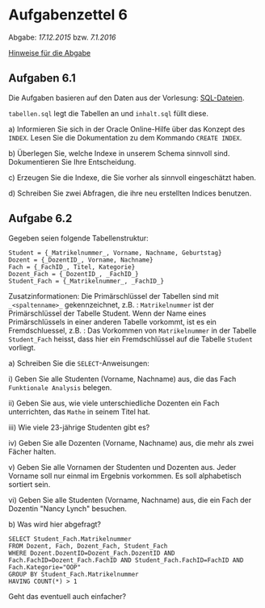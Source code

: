 # Aufgabenzettel 6

Abgabe: _17.12.2015_ bzw. _7.1.2016_

[Hinweise für die Abgabe](https://github.com/klyrr/lecture/blob/master/2015/haw/db/README.md)

## Aufgaben 6.1

Die Aufgaben basieren auf den Daten aus der Vorlesung: [SQL-Dateien](https://github.com/klyrr/lecture/tree/master/2015/haw/db/lecture/06-SQL_Queries).

`tabellen.sql` legt die Tabellen an und `inhalt.sql` füllt diese.

a) Informieren Sie sich in der Oracle Online-Hilfe über das Konzept des `INDEX`. Lesen Sie die Dokumentation zu dem Kommando `CREATE INDEX`.

b) Überlegen Sie, welche Indexe in unserem Schema sinnvoll sind. Dokumentieren Sie Ihre Entscheidung.

c) Erzeugen Sie die Indexe, die Sie vorher als sinnvoll eingeschätzt haben.

d) Schreiben Sie zwei Abfragen, die ihre neu erstellten Indices benutzen.

## Aufgabe 6.2

Gegeben seien folgende Tabellenstruktur:

```
Student = {_Matrikelnummer_, Vorname, Nachname, Geburtstag}
Dozent = {_DozentID_, Vorname, Nachname}
Fach = {_FachID_, Titel, Kategorie}
Dozent_Fach = {_DozentID_, _FachID_}
Student_Fach = {_Matrikelnummer_, _FachID_}
```
Zusatzinformationen:
Die Primärschlüssel der Tabellen sind mit `_<spaltenname>_` gekennzeichnet, z.B. : `Matrikelnummer` ist der Primärschlüssel der Tabelle Student.
Wenn der Name eines Primärschlüssels in einer anderen Tabelle vorkommt, ist es ein Fremdschluessel, z.B. : Das Vorkommen von `Matrikelnummer` in der Tabelle `Student_Fach` heisst, dass hier ein Fremdschlüssel auf die Tabelle `Student` vorliegt.

a) Schreiben Sie die `SELECT`-Anweisungen:

i) Geben Sie alle Studenten (Vorname, Nachname) aus, die das Fach `Funktionale Analysis` belegen.

ii) Geben Sie aus, wie viele unterschiedliche Dozenten ein Fach unterrichten, das `Mathe` in seinem Titel hat.

iii) Wie viele 23-jährige Studenten gibt es?

iv) Geben Sie alle Dozenten (Vorname, Nachname) aus, die mehr als zwei Fächer halten.

v) Geben Sie alle Vornamen der Studenten und Dozenten aus. Jeder Vorname soll nur einmal im Ergebnis vorkommen. Es soll alphabetisch sortiert sein.

vi) Geben Sie alle Studenten (Vorname, Nachname) aus, die ein Fach der Dozentin "Nancy Lynch" besuchen.

b) Was wird hier abgefragt?

```
SELECT Student_Fach.Matrikelnummer
FROM Dozent, Fach, Dozent_Fach, Student_Fach
WHERE Dozent.DozentID=Dozent_Fach.DozentID AND Fach.FachID=Dozent_Fach.FachID AND Student_Fach.FachID=FachID AND Fach.Kategorie="OOP"
GROUP BY Student_Fach.Matrikelnummer
HAVING COUNT(*) > 1

```
Geht das eventuell auch einfacher?
